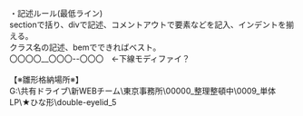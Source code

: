 ・記述ルール(最低ライン)<br>
sectionで括り、divで記述、コメントアウトで要素などを記入、インデントを揃える。<br>
クラス名の記述、bemでできればベスト。<br>
〇〇〇〇__〇〇〇--〇〇〇　←下線モディファイ？<br>
<br>
【※雛形格納場所※】<br>
G:\共有ドライブ\新WEBチーム\東京事務所\00000_整理整頓中\0009_単体LP\★ひな形\double-eyelid_5<br>
